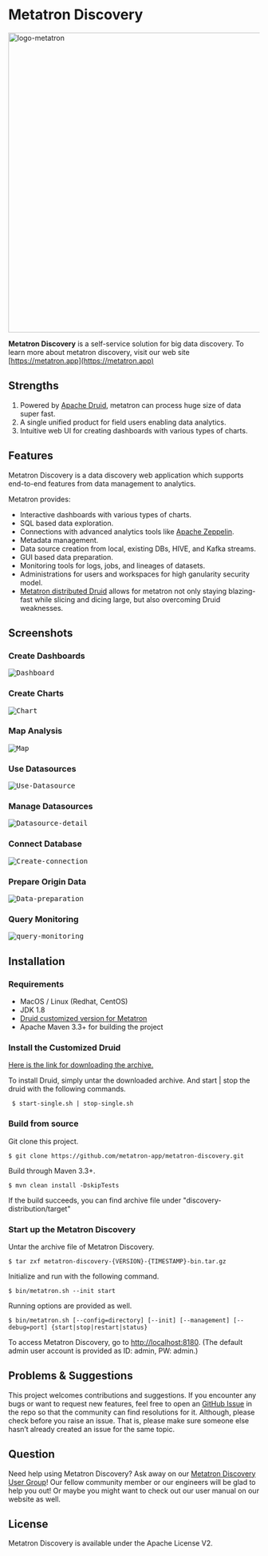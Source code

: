 Metatron Discovery
=========

<img title="logo-metatron" src="https://user-images.githubusercontent.com/6300003/44013820-f7647c96-9f02-11e8-8066-1c97f8b1662c.png" width="600px">

**Metatron Discovery** is a self-service solution for big data discovery.
To learn more about metatron discovery, visit our web site [https://metatron.app](https://metatron.app)

Strengths
------------------
1. Powered by [Apache Druid](http://druid.io/), metatron can process huge size of data super fast.
2. A single unified product for field users enabling data analytics.
3. Intuitive web UI for creating dashboards with various types of charts. 

Features
------------------
Metatron Discovery is a data discovery web application which supports end-to-end features from data management to analytics.

Metatron provides:
- Interactive dashboards with various types of charts.
- SQL based data exploration.
- Connections with advanced analytics tools like [Apache Zeppelin](https://zeppelin.apache.org/).
- Metadata management.
- Data source creation from local, existing DBs, HIVE, and Kafka streams.
- GUI based data preparation.
- Monitoring tools for logs, jobs, and lineages of datasets.
- Administrations for users and workspaces for high ganularity security model.
- [Metatron distributed Druid](https://metatron.app/index.php/2018/06/15/skt-druid-features/) allows for metatron not only staying blazing-fast while slicing and dicing large, but also overcoming Druid weaknesses.

Screenshots
------------------
### Create Dashboards
<kbd><img title="Dashboard" src="https://user-images.githubusercontent.com/6300003/44020367-a32bf09a-9f1c-11e8-9915-f62a789b3d07.png"></kbd><br />

### Create Charts
<kbd><img title="Chart" src="https://user-images.githubusercontent.com/6300003/44201180-98bb4e80-a183-11e8-81da-54dd59d14330.png"></kbd><br />

### Map Analysis
<kbd><img title="Map" src="https://metatron.app/wp-content/uploads/2018/10/map.png"></kbd><br />

### Use Datasources
<kbd><img title="Use-Datasource" src="https://user-images.githubusercontent.com/6300003/44200744-51808e00-a182-11e8-8fc6-d30d56b4ab26.png"></kbd><br />

### Manage Datasources
<kbd><img title="Datasource-detail" src="https://user-images.githubusercontent.com/6300003/44200028-95729380-a180-11e8-95fb-070d7ed0d260.png"></kbd><br />

### Connect Database
<kbd><img title="Create-connection" src="https://user-images.githubusercontent.com/6300003/44200666-1bdba500-a182-11e8-8b2b-43dfdfe30bf4.png"></kbd><br />

### Prepare Origin Data
<kbd><img title="Data-preparation" src="https://user-images.githubusercontent.com/6300003/44019798-d02e8348-9f1a-11e8-958e-4e95802bd5de.png"></kbd><br />

### Query Monitoring
<kbd><img title="query-monitoring" src="https://metatron.app/wp-content/uploads/2018/10/screencapture-discovery-metatron-app-app-v2-management-monitoring-statistics-2018-10-29-15_38_15-1.png"><br /></kbd>

Installation
----------------------------
### Requirements
- MacOS / Linux (Redhat, CentOS)
- JDK 1.8
- [Druid customized version for Metatron](https://sktmetatronkrsouthshared.blob.core.windows.net/metatron-public/discovery-dist/druid/druid-0.9.1-metatron-3.0.0-hadoop-2.7.3.tar.gz)
- Apache Maven 3.3+ for building the project

### Install the Customized Druid
[Here is the link for downloading the archive.](https://sktmetatronkrsouthshared.blob.core.windows.net/metatron-public/discovery-dist/druid/druid-0.9.1-metatron-3.0.0-hadoop-2.7.3.tar.gz)

To install Druid, simply untar the downloaded archive. And start | stop the druid with the following commands.
<pre><code> $ start-single.sh | stop-single.sh </code></pre>

### Build from source
Git clone this project.
<pre><code>$ git clone https://github.com/metatron-app/metatron-discovery.git</code></pre>
Build through Maven 3.3+.
<pre><code>$ mvn clean install -DskipTests</code></pre>

If the build succeeds, you can find archive file under "discovery-distribution/target"

### Start up the Metatron Discovery
Untar the archive file of Metatron Discovery.
<pre><code>$ tar zxf metatron-discovery-{VERSION}-{TIMESTAMP}-bin.tar.gz</code></pre>
Initialize and run with the following command.
<pre><code>$ bin/metatron.sh --init start</code></pre>
Running options are provided as well.
<pre><code>$ bin/metatron.sh [--config=directory] [--init] [--management] [--debug=port] {start|stop|restart|status}</code></pre>
To access Metatron Discovery, go to [http://localhost:8180](http://localhost:8180). (The default admin user account is provided as ID: admin, PW: admin.)

Problems & Suggestions
----------------------------
This project welcomes contributions and suggestions. If you encounter any bugs or want to request new features, feel free to open an [GitHub Issue](https://github.com/metatron-app/metatron-discovery) in the repo so that the community can find resolutions for it. Although, please check before you raise an issue. That is, please make sure someone else hasn’t already created an issue for the same topic.

Question
----------------------------
Need help using Metatron Discovery? Ask away on our [Metatron Discovery User Group](https://groups.google.com/forum/#!forum/metatron-discovery)! Our fellow community member or our engineers will be glad to help you out! Or maybe you might want to check out our user manual on our website as well.

License
----------------------------
Metatron Discovery is available under the Apache License V2.
